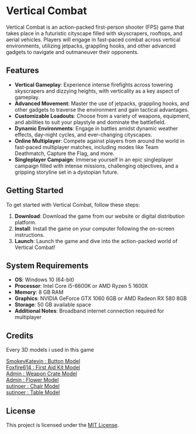 # Vertical Combat

Vertical Combat is an action-packed first-person shooter (FPS) game that takes place in a futuristic cityscape filled with skyscrapers, rooftops, and aerial vehicles. Players will engage in fast-paced combat across vertical environments, utilizing jetpacks, grappling hooks, and other advanced gadgets to navigate and outmaneuver their opponents.

## Features

- **Vertical Gameplay**: Experience intense firefights across towering skyscrapers and dizzying heights, with verticality as a key aspect of gameplay.
- **Advanced Movement**: Master the use of jetpacks, grappling hooks, and other gadgets to traverse the environment and gain tactical advantages.
- **Customizable Loadouts**: Choose from a variety of weapons, equipment, and abilities to suit your playstyle and dominate the battlefield.
- **Dynamic Environments**: Engage in battles amidst dynamic weather effects, day-night cycles, and ever-changing cityscapes.
- **Online Multiplayer**: Compete against players from around the world in fast-paced multiplayer matches, including modes like Team Deathmatch, Capture the Flag, and more.
- **Singleplayer Campaign**: Immerse yourself in an epic singleplayer campaign filled with intense missions, challenging objectives, and a gripping storyline set in a dystopian future.

## Getting Started

To get started with Vertical Combat, follow these steps:

1. **Download**: Download the game from our website or digital distribution platform.
2. **Install**: Install the game on your computer following the on-screen instructions.
3. **Launch**: Launch the game and dive into the action-packed world of Vertical Combat!

## System Requirements

- **OS**: Windows 10 (64-bit)
- **Processor**: Intel Core i5-6600K or AMD Ryzen 5 1600X
- **Memory**: 8 GB RAM
- **Graphics**: NVIDIA GeForce GTX 1060 6GB or AMD Radeon RX 580 8GB
- **Storage**: 50 GB available space
- **Additional Notes**: Broadband internet connection required for multiplayer

## Credits
Every 3D models i used in this game

[SmokeyKatevin : Button Model](https://www.cgtrader.com/free-3d-models/industrial/other/emergency-button-657362a5-b65e-44ef-a2a1-bd1f20a850ae) <br>
[Foxfire614 : First Aid Kit Model](https://p3dm.ru/files/others/others/20289-aid-kit.html) <br>
[Admin : Weapon Crate Model](https://p3dm.ru/files/others/3812-hangar-crate-full-pallet-.html) <br>
[Admin : Flower Model](https://p3dm.ru/files/others/props/3649-pot-with-flower-.html)  <br>
[sutinoer : Chair Model](https://p3dm.ru/files/furniture/chairs/11660-bar-chair.html)  <br>
[sutinoer : Table Model](https://p3dm.ru/files/furniture/tables/11756-small-table.html)  <br>

## License

This project is licensed under the [MIT License](LICENSE).

